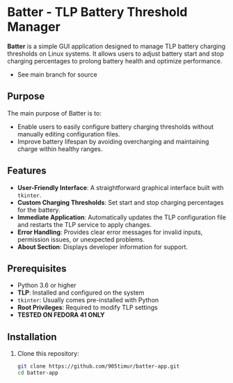 # Batter - TLP Battery Threshold Manager

**Batter** is a simple GUI application designed to manage TLP battery charging thresholds on Linux systems. It allows users to adjust battery start and stop charging percentages to prolong battery health and optimize performance.

- See main branch for source

## Purpose

The main purpose of Batter is to:
- Enable users to easily configure battery charging thresholds without manually editing configuration files.
- Improve battery lifespan by avoiding overcharging and maintaining charge within healthy ranges.

## Features

- **User-Friendly Interface**: A straightforward graphical interface built with `tkinter`.
- **Custom Charging Thresholds**: Set start and stop charging percentages for the battery.
- **Immediate Application**: Automatically updates the TLP configuration file and restarts the TLP service to apply changes.
- **Error Handling**: Provides clear error messages for invalid inputs, permission issues, or unexpected problems.
- **About Section**: Displays developer information for support.

## Prerequisites

- Python 3.6 or higher
- **TLP**: Installed and configured on the system
- `tkinter`: Usually comes pre-installed with Python
- **Root Privileges**: Required to modify TLP settings
- **TESTED ON FEDORA 41 ONLY**

## Installation

1. Clone this repository:
   ```bash
   git clone https://github.com/905timur/batter-app.git
   cd batter-app

